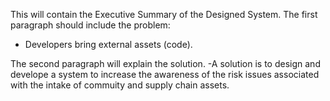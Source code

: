 This will contain the Executive Summary of the Designed System.
The first paragraph should include the problem:
- Developers bring external assets (code).

The second paragraph will explain the solution. 
-A solution is to design and develope a system to increase the awareness of the risk issues associated with the intake of commuity and supply chain assets. 
